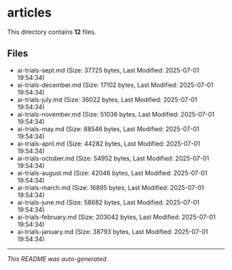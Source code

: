 # articles

This directory contains **12** files.

## Files

- ai-trials-sept.md (Size: 37725 bytes, Last Modified: 2025-07-01 19:54:34)
- ai-trials-december.md (Size: 17102 bytes, Last Modified: 2025-07-01 19:54:34)
- ai-trials-july.md (Size: 36022 bytes, Last Modified: 2025-07-01 19:54:34)
- ai-trials-november.md (Size: 51036 bytes, Last Modified: 2025-07-01 19:54:34)
- ai-trials-may.md (Size: 88546 bytes, Last Modified: 2025-07-01 19:54:34)
- ai-trials-april.md (Size: 44282 bytes, Last Modified: 2025-07-01 19:54:34)
- ai-trials-october.md (Size: 54952 bytes, Last Modified: 2025-07-01 19:54:34)
- ai-trials-august.md (Size: 42046 bytes, Last Modified: 2025-07-01 19:54:34)
- ai-trials-march.md (Size: 16895 bytes, Last Modified: 2025-07-01 19:54:34)
- ai-trials-june.md (Size: 58682 bytes, Last Modified: 2025-07-01 19:54:34)
- ai-trials-february.md (Size: 203042 bytes, Last Modified: 2025-07-01 19:54:34)
- ai-trials-january.md (Size: 38793 bytes, Last Modified: 2025-07-01 19:54:34)

---
*This README was auto-generated.*
